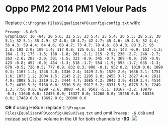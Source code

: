 # Oppo PM2 2014 PM1 Velour Pads
Replace `C:\Program Files\EqualizerAPO\config\config.txt` with:
```
Preamp: -6.0dB
GraphicEQ: 10 -84; 20 5.6; 22 5.5; 23 5.4; 25 5.4; 26 5.3; 28 5.2; 30 5.1; 32 5.1; 35 4.9; 37 4.8; 40 4.7; 42 4.7; 45 4.6; 49 4.5; 52 4.4; 56 4.3; 59 4.4; 64 4.6; 68 4.7; 73 4.7; 78 4.6; 83 4.3; 89 3.7; 95 2.8; 102 2.0; 109 1.4; 117 0.8; 125 0.1; 134 -0.5; 143 -0.9; 153 -1.2; 164 -1.3; 175 -1.5; 188 -1.8; 201 -2.1; 215 -2.5; 230 -2.7; 246 -2.7; 263 -2.6; 282 -2.0; 301 -1.5; 323 -0.9; 345 -0.7; 369 -0.9; 395 -0.9; 423 -0.8; 452 -0.9; 484 -1.3; 518 -1.7; 554 -1.9; 593 -1.7; 635 -1.3; 679 -0.5; 726 0.5; 777 0.9; 832 0.3; 890 -0.1; 952 0.2; 1019 0.0; 1090 0.3; 1167 1.2; 1248 2.0; 1336 2.4; 1429 2.5; 1529 2.6; 1636 2.1; 1751 1.6; 1873 1.2; 2004 1.5; 2145 2.2; 2295 2.8; 2455 3.7; 2627 4.4; 2811 4.9; 3008 5.3; 3219 5.2; 3444 4.7; 3685 4.2; 3943 3.9; 4219 3.4; 4514 3.7; 4830 5.3; 5168 6.0; 5530 5.8; 5917 5.2; 6331 5.3; 6775 3.9; 7249 1.3; 7756 0.0; 8299 -2.6; 8880 -4.8; 9502 -5.1; 10167 -3.2; 10879 -0.3; 11640 0.0; 12455 0.0; 13327 0.0; 14260 0.0; 15258 0.0; 16326 0.0; 17469 0.0; 18692 0.0; 20000 0.0
```
**OR** if using HeSuVi replace `C:\Program Files\EqualizerAPO\config\HeSuVi\eq.txt` and omit `Preamp: -6.0dB` and instead set Global volume in the UI for both channels to **-60**.
![](https://raw.githubusercontent.com/jaakkopasanen/AutoEq/master/results/Sonoma%20Model%20One/innerfidelity/onear/Oppo%20PM2%202014%20PM1%20Velour%20Pads/Oppo%20PM2%202014%20PM1%20Velour%20Pads.png)